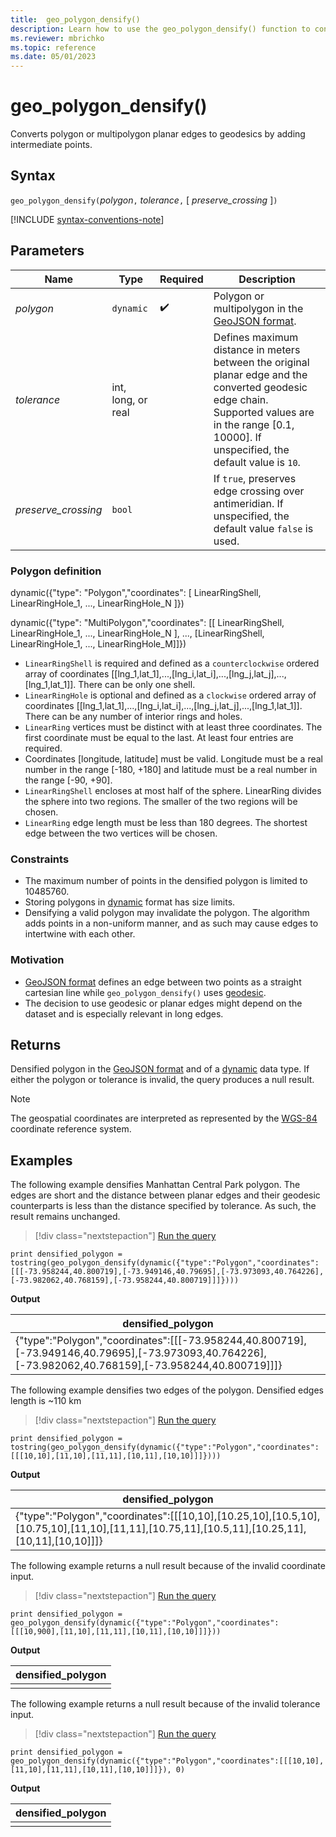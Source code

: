 ```yaml
---
title:  geo_polygon_densify()
description: Learn how to use the geo_polygon_densify() function to convert polygon or multipolygon planar edges to geodesics.
ms.reviewer: mbrichko
ms.topic: reference
ms.date: 05/01/2023
---
```

# geo_polygon_densify()

Converts polygon or multipolygon planar edges to geodesics by adding intermediate points.

## Syntax

`geo_polygon_densify(`*polygon*`,` *tolerance*`,` [ *preserve_crossing* ]`)`

[!INCLUDE [syntax-conventions-note](../../includes/syntax-conventions-note.md)]

## Parameters

|Name|Type|Required|Description|
|--|--|--|--|
| *polygon* | `dynamic` |  :heavy_check_mark: | Polygon or multipolygon in the [GeoJSON format](https://tools.ietf.org/html/rfc7946).|
| *tolerance* | int, long, or real | | Defines maximum distance in meters between the original planar edge and the converted geodesic edge chain. Supported values are in the range [0.1, 10000]. If unspecified, the default value is  `10`.|
| *preserve_crossing* | `bool` | | If `true`, preserves edge crossing over antimeridian. If unspecified, the default value `false` is used.|

### Polygon definition

dynamic({"type": "Polygon","coordinates": [ LinearRingShell, LinearRingHole_1, ..., LinearRingHole_N ]})

dynamic({"type": "MultiPolygon","coordinates": [[ LinearRingShell, LinearRingHole_1, ..., LinearRingHole_N ], ..., [LinearRingShell, LinearRingHole_1, ..., LinearRingHole_M]]})

* `LinearRingShell` is required and defined as a `counterclockwise` ordered array of coordinates [[lng_1,lat_1],...,[lng_i,lat_i],...,[lng_j,lat_j],...,[lng_1,lat_1]]. There can be only one shell.
* `LinearRingHole` is optional and defined as a `clockwise` ordered array of coordinates [[lng_1,lat_1],...,[lng_i,lat_i],...,[lng_j,lat_j],...,[lng_1,lat_1]]. There can be any number of interior rings and holes.
* `LinearRing` vertices must be distinct with at least three coordinates. The first coordinate must be equal to the last. At least four entries are required.
* Coordinates [longitude, latitude] must be valid. Longitude must be a real number in the range [-180, +180] and latitude must be a real number in the range [-90, +90].
* `LinearRingShell` encloses at most half of the sphere. LinearRing divides the sphere into two regions. The smaller of the two regions will be chosen.
* `LinearRing` edge length must be less than 180 degrees. The shortest edge between the two vertices will be chosen.

### Constraints

* The maximum number of points in the densified polygon is limited to 10485760.
* Storing polygons in [dynamic](./scalar-data-types/dynamic.md) format has size limits.
* Densifying a valid polygon may invalidate the polygon. The algorithm adds points in a non-uniform manner, and as such may cause edges to intertwine with each other.

### Motivation

* [GeoJSON format](https://tools.ietf.org/html/rfc7946) defines an edge between two points as a straight cartesian line while `geo_polygon_densify()` uses [geodesic](https://en.wikipedia.org/wiki/Geodesic).
* The decision to use geodesic or planar edges might depend on the dataset and is especially relevant in long edges.

## Returns

Densified polygon in the [GeoJSON format](https://tools.ietf.org/html/rfc7946) and of a [dynamic](./scalar-data-types/dynamic.md) data type. If either the polygon or tolerance is invalid, the query produces a null result.

> [!NOTE]
> The geospatial coordinates are interpreted as represented by the [WGS-84](https://earth-info.nga.mil/index.php?dir=wgs84&action=wgs84) coordinate reference system.

## Examples

The following example densifies Manhattan Central Park polygon. The edges are short and the distance between planar edges and their geodesic counterparts is less than the distance specified by tolerance. As such, the result remains unchanged.

> [!div class="nextstepaction"]
> <a href="https://dataexplorer.azure.com/clusters/help/databases/Samples?query=H4sIAAAAAAAAA13MSwrDIABF0a2IIwNpMGr8BLqHziWEEG0QWpXoREr33o+kg07Pe9y4O5+BsT65q7NmjuFWtuDBGeSQ8nvc0GbDwXM9FmSKX+5uRQ+YS7RwhJd6gC1cQ9iN80u2CY5a65OgnRokYaxluJMYi15NbWWmesY/LBRXw6GCYkW/yhkh/GBJMCeVZT/8Gv/paXo2TfMCwhc/8NgAAAA=" target="_blank">Run the query</a>

```kusto
print densified_polygon = tostring(geo_polygon_densify(dynamic({"type":"Polygon","coordinates":[[[-73.958244,40.800719],[-73.949146,40.79695],[-73.973093,40.764226],[-73.982062,40.768159],[-73.958244,40.800719]]]})))
```

**Output**

|densified_polygon|
|---|
|{"type":"Polygon","coordinates":[[[-73.958244,40.800719],[-73.949146,40.79695],[-73.973093,40.764226],[-73.982062,40.768159],[-73.958244,40.800719]]]}|

The following example densifies two edges of the polygon. Densified edges length is ~110 km

> [!div class="nextstepaction"]
> <a href="https://dataexplorer.azure.com/clusters/help/databases/Samples?query=H4sIAAAAAAAAA0XKQQrDIBCF4avIrBRcONtA7tC9SAjRykA6I3E2Unr3tISS1Qfv/e0gVpMLd3pSyUuTfVRhMxuVrt+z2lrkPy9XOGwevL5os2/Q0QpM8LgC8LCJHJl41dJhijFi8BiSj4i3+DPchpTSxzl3AtyuS1uOAAAA" target="_blank">Run the query</a>

```kusto
print densified_polygon = tostring(geo_polygon_densify(dynamic({"type":"Polygon","coordinates":[[[10,10],[11,10],[11,11],[10,11],[10,10]]]})))
```

**Output**

|densified_polygon|
|---|
|{"type":"Polygon","coordinates":[[[10,10],[10.25,10],[10.5,10],[10.75,10],[11,10],[11,11],[10.75,11],[10.5,11],[10.25,11],[10,11],[10,10]]]}|

The following example returns a null result because of the invalid coordinate input.

> [!div class="nextstepaction"]
> <a href="https://dataexplorer.azure.com/clusters/help/databases/Samples?query=H4sIAAAAAAAAAysoyswrUUhJzSvOTMtMTYkvyM+pTM/PU7BVSE/Nh/HiIfKVGimVeYm5mcka1UollQWpSlZKARAFSjpKyfn5RSmZeYklqcVKVtHR0YYGOpYGBrE60YaGOoYw2hBEGyBog9jY2FpNTQDqeX/DhQAAAA==" target="_blank">Run the query</a>

```kusto
print densified_polygon = geo_polygon_densify(dynamic({"type":"Polygon","coordinates":[[[10,900],[11,10],[11,11],[10,11],[10,10]]]}))
```

**Output**

|densified_polygon|
|---|
||

The following example returns a null result because of the invalid tolerance input.

> [!div class="nextstepaction"]
> <a href="https://dataexplorer.azure.com/clusters/help/databases/Samples?query=H4sIAAAAAAAAAysoyswrUUhJzSvOTMtMTYkvyM+pTM/PU7BVSE/Nh/HiIfKVGimVeYm5mcka1UollQWpSlZKARAFSjpKyfn5RSmZeYklqcVKVtHR0YYGOoYGsTrRhoYI2hBEGyBog9jY2FpNHQUDTQCMm+c8hwAAAA==" target="_blank">Run the query</a>

```kusto
print densified_polygon = geo_polygon_densify(dynamic({"type":"Polygon","coordinates":[[[10,10],[11,10],[11,11],[10,11],[10,10]]]}), 0)
```

**Output**

|densified_polygon|
|---|
||
